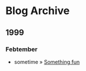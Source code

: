 [title: Archive]: /
[order: 10]: /
[show-if: has_blog]: /

<div class="page-header">
	<h1>Blog Archive</h1>
</div>

<div data-lift="archived_posts">
	<div name="year-block">
		<h2 name="year">1999</h2>
		<div name="month-block">
			<h3 name="month">Febtember</h3>
			<ul>
				<li name="post-block">
				<span name="post-date">sometime</span>
				»
				<a name="post-title" href="#">Something fun</a>
				</li>
			</ul>
	    </div>
	</div>
</div>